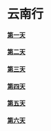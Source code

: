 #                      云南行
#### [第一天](https://pingpingyuyu.github.io/travelLog.yunnan/day1/day1)
#### [第二天](https://pingpingyuyu.github.io/travelLog.yunnan/day2/day2)
#### [第三天](https://pingpingyuyu.github.io/travelLog.yunnan/day3/day3)
#### [第四天](https://pingpingyuyu.github.io/travelLog.yunnan/day4/day4)
#### [第五天](https://pingpingyuyu.github.io/travelLog.yunnan/day5/day5)
#### [第六天](https://pingpingyuyu.github.io/travelLog.yunnan/day6/day6)

    
